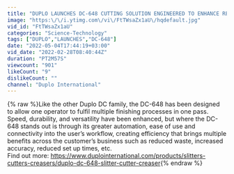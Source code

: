 ```yaml
---
title: "DUPLO LAUNCHES DC-648 CUTTING SOLUTION ENGINEERED TO ENHANCE REAL PRODUCTIVITY"
image: "https:\/\/i.ytimg.com\/vi\/FtTWsaZx1aU\/hqdefault.jpg"
vid_id: "FtTWsaZx1aU"
categories: "Science-Technology"
tags: ["DUPLO","LAUNCHES","DC-648"]
date: "2022-05-04T17:44:19+03:00"
vid_date: "2022-02-28T08:40:44Z"
duration: "PT2M57S"
viewcount: "901"
likeCount: "9"
dislikeCount: ""
channel: "Duplo International"
---
```

{% raw %}Like the other Duplo DC family, the DC-648 has been designed to allow one operator to fulfil multiple finishing processes in one pass. Speed, durability, and versatility have been enhanced, but where the DC-648 stands out is through its greater automation, ease of use and connectivity into the user’s workflow, creating efficiency that brings multiple benefits across the customer’s business such as reduced waste, increased accuracy, reduced set up times, etc.<br />Find out more: <a rel="nofollow" target="blank" href="https://www.duplointernational.com/products/slitters-cutters-creasers/duplo-dc-648-slitter-cutter-creaser">https://www.duplointernational.com/products/slitters-cutters-creasers/duplo-dc-648-slitter-cutter-creaser</a>{% endraw %}
